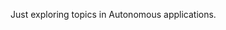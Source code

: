 Just exploring topics in Autonomous applications.

<!---
vicrion/vicrion is a ✨ special ✨ repository because its `README.md` (this file) appears on your GitHub profile.
You can click the Preview link to take a look at your changes.
--->

